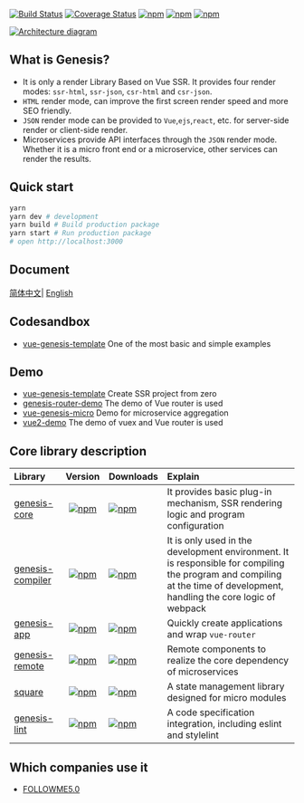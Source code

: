 [![Build Status](https://travis-ci.org/fmfe/genesis.svg?branch=master)](https://travis-ci.org/fmfe/genesis)
[![Coverage Status](https://coveralls.io/repos/github/fmfe/genesis/badge.svg?branch=master)](https://coveralls.io/github/fmfe/genesis?branch=master)
[![npm](https://img.shields.io/npm/v/@fmfe/genesis-core.svg)](https://www.npmjs.com/package/@fmfe/genesis-core) 
[![npm](https://img.shields.io/npm/dm/@fmfe/genesis-core.svg)](https://www.npmjs.com/package/@fmfe/genesis-core)
[![npm](https://img.shields.io/npm/dt/@fmfe/genesis-core.svg)](https://www.npmjs.com/package/@fmfe/genesis-core)

[![Architecture diagram](https://fmfe.github.io/genesis-docs/renderer.jpg?v=1)](https://fmfe.github.io/genesis-docs/guide/renderer.html)

## What is Genesis?
- It is only a render Library Based on Vue SSR. It provides four render modes: `ssr-html`, `ssr-json`, `csr-html` and `csr-json`.    
- `HTML` render mode, can improve the first screen render speed and more SEO friendly.
- `JSON` render mode can be provided to `Vue`,`ejs`,`react`, etc. for server-side render or client-side render.
- Microservices provide API interfaces through the `JSON` render mode. Whether it is a micro front end or a microservice, other services can render the results.

## Quick start
```bash
yarn
yarn dev # development
yarn build # Build production package
yarn start # Run production package
# open http://localhost:3000
```

## Document
[简体中文](https://fmfe.github.io/genesis-docs/guide/)| [English](https://anish2690.github.io/genesis-docs-en/)


## Codesandbox
- [vue-genesis-template](https://codesandbox.io/s/condescending-architecture-ifgpt) One of the most basic and simple examples

## Demo
- [vue-genesis-template](https://github.com/fmfe/vue-genesis-template) Create SSR project from zero
- [genesis-router-demo](https://github.com/fmfe/genesis-router-demo) The demo of Vue router is used
- [vue-genesis-micro](https://github.com/fmfe/vue-genesis-micro) Demo for microservice aggregation
- [vue2-demo](https://github.com/lzxb/vue2-demo) The demo of vuex and Vue router is used

## Core library description
|Library|Version|Downloads|Explain|
|:-|:-:|:-|:-|
|[genesis-core](https://fmfe.github.io/genesis-docs/core/)|[![npm](https://img.shields.io/npm/v/@fmfe/genesis-core.svg)](https://www.npmjs.com/package/@fmfe/genesis-core) |[![npm](https://img.shields.io/npm/dm/@fmfe/genesis-core.svg)](https://www.npmjs.com/package/@fmfe/genesis-core)|It provides basic plug-in mechanism, SSR rendering logic and program configuration|
|[genesis-compiler](https://fmfe.github.io/genesis-docs/compiler/)|[![npm](https://img.shields.io/npm/v/@fmfe/genesis-compiler.svg)](https://www.npmjs.com/package/@fmfe/genesis-compiler) |[![npm](https://img.shields.io/npm/dm/@fmfe/genesis-compiler.svg)](https://www.npmjs.com/package/@fmfe/genesis-compiler)|It is only used in the development environment. It is responsible for compiling the program and compiling at the time of development, handling the core logic of webpack|
|[genesis-app](https://fmfe.github.io/genesis-docs/app/)|[![npm](https://img.shields.io/npm/v/@fmfe/genesis-app.svg)](https://www.npmjs.com/package/@fmfe/genesis-app) |[![npm](https://img.shields.io/npm/dm/@fmfe/genesis-app.svg)](https://www.npmjs.com/package/@fmfe/genesis-app)|Quickly create applications and wrap `vue-router`|
|[genesis-remote](https://fmfe.github.io/genesis-docs/remote/)|[![npm](https://img.shields.io/npm/v/@fmfe/genesis-remote.svg)](https://www.npmjs.com/package/@fmfe/genesis-remote) |[![npm](https://img.shields.io/npm/dm/@fmfe/genesis-remote.svg)](https://www.npmjs.com/package/@fmfe/genesis-remote)|Remote components to realize the core dependency of microservices|
|[square](https://www.npmjs.com/package/@fmfe/square)|[![npm](https://img.shields.io/npm/v/@fmfe/square.svg)](https://www.npmjs.com/package/@fmfe/square) |[![npm](https://img.shields.io/npm/dm/@fmfe/square.svg)](https://www.npmjs.com/package/@fmfe/square)|A state management library designed for micro modules|
|[genesis-lint](https://www.npmjs.com/package/@fmfe/genesis-lint)|[![npm](https://img.shields.io/npm/v/@fmfe/genesis-lint.svg)](https://www.npmjs.com/package/@fmfe/genesis-lint) |[![npm](https://img.shields.io/npm/dm/@fmfe/genesis-lint.svg)](https://www.npmjs.com/package/@fmfe/genesis-lint)|A code specification integration, including eslint and stylelint| 

## Which companies use it
- [FOLLOWME5.0](https://www.followme.com/)
